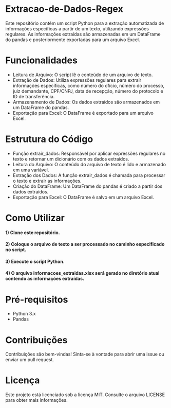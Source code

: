 # Extracao-de-Dados-Regex
Este repositório contém um script Python para a extração automatizada de informações específicas a partir de um texto, utilizando expressões regulares. As informações extraídas são armazenadas em um DataFrame do pandas e posteriormente exportadas para um arquivo Excel.

# Funcionalidades
- Leitura de Arquivo: O script lê o conteúdo de um arquivo de texto.
- Extração de Dados: Utiliza expressões regulares para extrair informações específicas, como número do ofício, número do processo, juiz demandante, CPF/CNPJ, data de recepção, número do protocolo e ID de transferência.
- Armazenamento de Dados: Os dados extraídos são armazenados em um DataFrame do pandas.
- Exportação para Excel: O DataFrame é exportado para um arquivo Excel.

# Estrutura do Código
- Função extrair_dados: Responsável por aplicar expressões regulares no texto e retornar um dicionário com os dados extraídos.
- Leitura do Arquivo: O conteúdo do arquivo de texto é lido e armazenado em uma variável.
- Extração dos Dados: A função extrair_dados é chamada para processar o texto e extrair as informações.
- Criação do DataFrame: Um DataFrame do pandas é criado a partir dos dados extraídos.
- Exportação para Excel: O DataFrame é salvo em um arquivo Excel.

# Como Utilizar
#### 1) Clone este repositório.
#### 2) Coloque o arquivo de texto a ser processado no caminho especificado no script.
#### 3) Execute o script Python.
#### 4) O arquivo informacoes_extraidas.xlsx será gerado no diretório atual contendo as informações extraídas.

# Pré-requisitos
- Python 3.x
- Pandas

# Contribuições
Contribuições são bem-vindas! Sinta-se à vontade para abrir uma issue ou enviar um pull request.

# Licença
Este projeto está licenciado sob a licença MIT. Consulte o arquivo LICENSE para obter mais informações.


